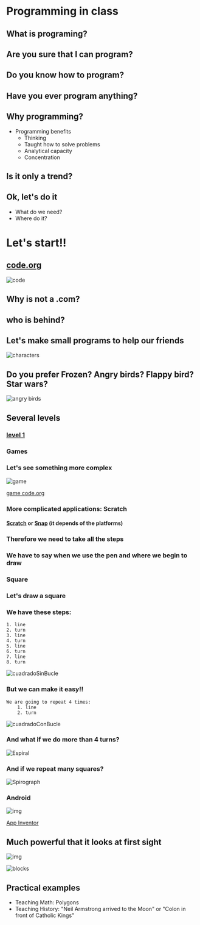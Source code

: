 # Programming in class

##  What is programing?

## Are you sure that I can program?

## Do you know how to program?

## Have you ever program anything?



## Why programming?
* Programming benefits
	* Thinking
	* Taught how to solve problems
	* Analytical capacity
	* Concentration

## Is it only a trend?

##  Ok, let's do it

* What do we need?
* Where do it?



# Let's start!!

## [code.org](http://code.org)

![code](./images/code.png)

##  Why is not a .com?
## who is behind?

## Let's make small programs to help our friends

![characters](./images/personajes_code.png)

## Do you prefer Frozen? Angry birds? Flappy bird? Star wars?

![angry birds](./images/AngryBird_code.png)

## Several levels

### [level 1](https://studio.code.org/hoc/1/)

### Games

### Let's see something more complex

![game](./images/JuegoCode.png)

[game code.org](https://studio.code.org/s/playlab/stage/1/puzzle/10)

### More complicated applications: Scratch

#### [Scratch](https://scratch.mit.edu/projects/editor/) or [Snap](http://snap.berkeley.edu/snapsource/snap.html) (it depends of the platforms)


### Therefore we need to take all the steps

### We have to say when we use the pen and where we begin to draw


### Square

### Let's draw a square

### We have these steps:

	1. line
	2. turn
	3. line
	4. turn
	5. line
	6. turn
	7. line
	8. turn

![cuadradoSinBucle](./images/CuadradoSinBucle.png)

### But we can make it easy!!

	We are going to repeat 4 times:
		1. line
		2. turn

![cuadradoConBucle](./images/CuadradoConBucle.png)

### And what if we do more than 4 turns?

![Espiral](./images/Espiral.png)

### And if we repeat many squares?

![Spirograph](./images/Spirograph.png)

### Android

![img](./images/app-inventor.jpg )

[App Inventor](http://ai2.appinventor.mit.edu/#4847958752231424)

## Much powerful that it looks at first sight


![img](./images/Interfície_App_Inventor.png)

![blocks](./images/appInventorBlocks.png)

## Practical examples

* Teaching Math: Polygons
* Teaching History: "Neil Armstrong arrived to the Moon" or "Colon in front of Catholic Kings"
